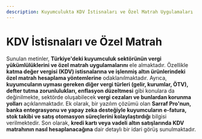 ```yaml
---
description: Kuyumculukta KDV İstisnaları ve Özel Matrah Uygulamaları
---
```


# KDV İstisnaları ve Özel Matrah

Sunulan metinler, **Türkiye'deki kuyumculuk sektörünün vergi yükümlülüklerini ve özel matrah uygulamalarını** ele almaktadır. Özellikle **katma değer vergisi (KDV) istisnalarına ve işlenmiş altın ürünlerindeki özel matrah hesaplama yöntemlerine** odaklanılmaktadır. Ayrıca, **kuyumcuların uyması gereken diğer vergi türleri (gelir, kurumlar, ÖTV), defter tutma zorunlulukları, enflasyon düzeltmesi** gibi konulara da değinilmekte, sektörde oluşabilecek **vergi cezaları ve bunlardan korunma yolları** açıklanmaktadır. Ek olarak, bir yazılım çözümü olan **Sarraf Pro'nun, banka entegrasyonu ve yapay zeka desteğiyle kuyumcuların e-fatura, stok takibi ve satış otomasyon süreçlerini kolaylaştırdığı** bilgisi verilmektedir. Son olarak, **kredi kartı veya vadeli altın satışlarında KDV matrahının nasıl hesaplanacağına** dair detaylı bir idari görüş sunulmaktadır.

